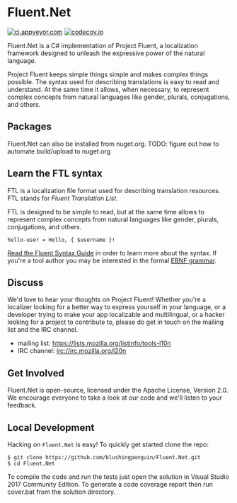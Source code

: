 Fluent.Net
==========

[![ci.appveyor.com](https://ci.appveyor.com/api/projects/status/github/blushingpenguin/Fluent.Net?branch=master&svg=true)](https://ci.appveyor.com/api/projects/status/github/blushingpenguin/Fluent.Net?branch=master&svg=true)
[![codecov.io](https://codecov.io/gh/blushingpenguin/Fluent.Net/coverage.svg?branch=master)](https://codecov.io/gh/blushingpenguin/Fluent.Net?branch=master)

Fluent.Net is a C# implementation of Project Fluent, a localization
framework designed to unleash the expressive power of the natural language.

Project Fluent keeps simple things simple and makes complex things possible.
The syntax used for describing translations is easy to read and understand.  At
the same time it allows, when necessary, to represent complex concepts from
natural languages like gender, plurals, conjugations, and others.


Packages
--------

Fluent.Net can also be installed from nuget.org.
TODO: figure out how to automate build/upload to nuget.org


Learn the FTL syntax
--------------------

FTL is a localization file format used for describing translation resources.
FTL stands for _Fluent Translation List_.

FTL is designed to be simple to read, but at the same time allows to represent
complex concepts from natural languages like gender, plurals, conjugations,
and others.

    hello-user = Hello, { $username }!

[Read the Fluent Syntax Guide][] in order to learn more about the syntax.  If
you're a tool author you may be interested in the formal [EBNF grammar][].

[Read the Fluent Syntax Guide]: http://projectfluent.org/fluent/guide/
[EBNF grammar]: https://github.com/projectfluent/fluent/tree/master/spec


Discuss
-------

We'd love to hear your thoughts on Project Fluent!  Whether you're a localizer looking 
for a better way to express yourself in your language, or a developer trying to 
make your app localizable and multilingual, or a hacker looking for a project 
to contribute to, please do get in touch on the mailing list and the IRC 
channel.

 - mailing list: https://lists.mozilla.org/listinfo/tools-l10n
 - IRC channel: [irc://irc.mozilla.org/l20n](irc://irc.mozilla.org/l20n)


Get Involved
------------

Fluent.Net is open-source, licensed under the Apache License, Version 2.0.  We 
encourage everyone to take a look at our code and we'll listen to your 
feedback.


Local Development
-----------------

Hacking on `Fluent.Net` is easy! To quickly get started clone the repo:

    $ git clone https://github.com/blushingpenguin/Fluent.Net.git
    $ cd Fluent.Net

To compile the code and run the tests just open the solution in 
Visual Studio 2017 Community Edition.  To generate a code coverage report
then run cover.bat from the solution directory.
